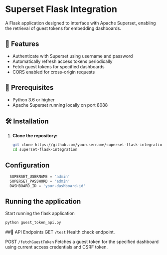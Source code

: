 # Superset Flask Integration

A Flask application designed to interface with Apache Superset, enabling the retrieval of guest tokens for embedding dashboards.

## 🚀 Features

- Authenticate with Superset using username and password
- Automatically refresh access tokens periodically
- Fetch guest tokens for specified dashboards
- CORS enabled for cross-origin requests

## 🧰 Prerequisites

- Python 3.6 or higher
- Apache Superset running locally on port 8088

## 🛠️ Installation

1. **Clone the repository:**

   ```bash
   git clone https://github.com/yourusername/superset-flask-integration.git
   cd superset-flask-integration
   ```
   
## Configuration

```python
  SUPERSET_USERNAME = 'admin'
  SUPERSET_PASSWORD = 'admin'
  DASHBOARD_ID = 'your-dashboard-id'
```

## Running the application
Start running the flask application
```bash
python guest_token_api.py
```

##📡 API Endpoints
GET `/test`
Health check endpoint.

POST `/fetchGuestToken`
Fetches a guest token for the specified dashboard using current access credentials and CSRF token.

